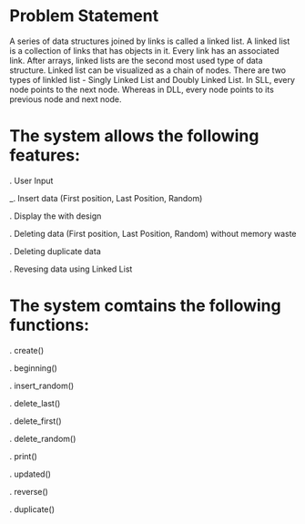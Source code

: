 # Problem Statement
A series of data structures joined by links is called a linked list. A linked list is a collection of links that has objects in it. Every link has an associated link. After arrays, linked lists are the second most used type of data structure. Linked list can be visualized as a chain of nodes. There are two types of linkled list - Singly Linked List and Doubly Linked List. In SLL, every node points to the next node. Whereas in DLL, every node points to its previous node and next node.

# The system allows the following features:
. User Input

_. Insert data (First position, Last Position, Random)

. Display the with design

. Deleting data (First position, Last Position, Random)
  without memory waste
  
. Deleting duplicate data

. Revesing data using Linked List

  # The system comtains the following functions:
  . create()
  
  . beginning()
  
  . insert_random()
  
  . delete_last()
  
  . delete_first()
  
  . delete_random()
  
  . print()
  
  . updated()
  
  . reverse()
  
  . duplicate()
  
